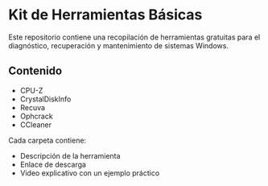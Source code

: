 # Kit de Herramientas Básicas

Este repositorio contiene una recopilación de herramientas gratuitas para el diagnóstico, recuperación y mantenimiento de sistemas Windows.

## Contenido
- CPU-Z
- CrystalDiskInfo
- Recuva
- Ophcrack
- CCleaner

Cada carpeta contiene:
- Descripción de la herramienta  
- Enlace de descarga  
- Video explicativo con un ejemplo práctico


